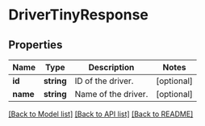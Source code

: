 # DriverTinyResponse

## Properties
Name | Type | Description | Notes
------------ | ------------- | ------------- | -------------
**id** | **string** | ID of the driver. | [optional] 
**name** | **string** | Name of the driver. | [optional] 

[[Back to Model list]](../../README.md#documentation-for-models) [[Back to API list]](../../README.md#documentation-for-api-endpoints) [[Back to README]](../../README.md)

